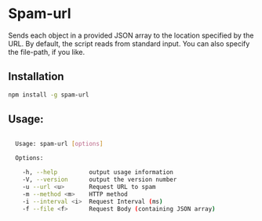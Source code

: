 # Spam-url

Sends each object in a provided JSON array to the location specified by the URL. By default, the script reads from standard input. You can also specify the file-path, if you like.

## Installation

```bash
npm install -g spam-url
```

## Usage:

```bash

  Usage: spam-url [options]

  Options:

    -h, --help         output usage information
    -V, --version      output the version number
    -u --url <u>       Request URL to spam
    -m --method <m>    HTTP method
    -i --interval <i>  Request Interval (ms)
    -f --file <f>      Request Body (containing JSON array)

```